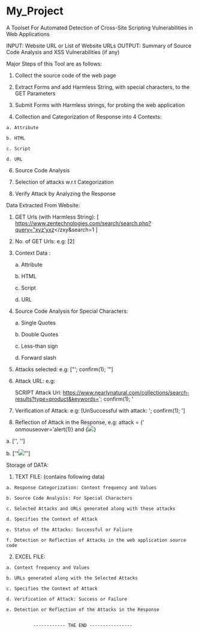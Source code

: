 # My_Project
  A Toolset For Automated Detection of Cross-Site Scripting Vulnerabilities in Web Applications
  
  INPUT:  Website URL or List of Website URLs
  OUTPUT: Summary of Source Code Analysis and XSS Vulnerabilities (if any)
  
  Major Steps of this Tool are as follows:
  
  1. Collect the source code of the web page
  
  2. Extract Forms and add Harmless String, with special characters, to the GET Parameters
  
  3. Submit Forms with Harmless strings, for probing the web application
  
  4. Collection and Categorization of Response into 4 Contexts:
    
    a. Attribute 
    
    b. HTML
    
    c. Script
    
    d. URL 
  
  6. Source Code Analysis
    
  
  7. Selection of attacks w.r.t Categorization
  
  6. Verify Attack by Analyzing the Response
  
  

Data Extracted From Website:
  
  1. GET Urls (with Harmless String): [ https://www.zentechnologies.com/search/search.php?query="xyz'yxz</zxy&search=1 ]
  
  2. No. of GET Urls: e.g: [2] 
  
  3. Context Data : 
      
      a. Attribute
      
      b. HTML
      
      c. Script
      
      d. URL 
      
   
   4. Source Code Analysis for Special Characters: 
      
      a. Single Quotes
      
      b. Double Quotes
      
      c. Less-than sign
      
      d. Forward slash
      
   5. Attacks selected: e.g: ["'; confirm(1); '"]
   
   6. Attack URL: e.g: 
   
      SCRIPT Attack Url:  https://www.nearlynatural.com/collections/search-results?type=product&keywords='; confirm(1); '
   
   7. Verification of Attack: e.g: [UnSuccessful with attack:  '; confirm(1); ']
   
   8. Reflection of Attack in the Response, e.g: attack = {' onmouseover='alert(1)} and {<img src=x onerror="confirm(1)">}
  
  a. ['<input type="hidden" name="query" value="' onmouseover='alert(1)">', '<input type="hidden" name="name" value="'onmouseover='alert(1)" />']
  
  b. ['<q><img src=x onerror="confirm(1)"></q>']
      
   
  Storage of DATA: 
  
  1. TEXT FILE: (contains following data)
  
    a. Response Categorization: Context frequency and Values
    
    b. Source Code Analysis: For Special Characters
    
    c. Selected Attacks and URLs generated along with these attacks
    
    d. Specifies the Context of Attack
    
    e. Status of the Attacks: Successful or Faliure
    
    f. Detection or Reflection of Attacks in the web application source code
    
    
  2. EXCEL FILE: 
  
    a. Context frequency and Values
    
    b. URLs generated along with the Selected Attacks 
    
    c. Specifies the Context of Attack
    
    d. Verification of Attack: Success or Failure
    
    e. Detection or Reflection of the Attacks in the Response 
    
    
              ------------ THE END ----------------
